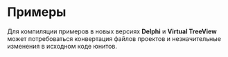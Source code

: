 Примеры
=======

Для компиляции примеров в новых версиях **Delphi** и **Virtual TreeView** может потребоваться конвертация файлов проектов и незначительные изменения в исходном коде юнитов.
